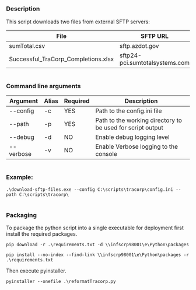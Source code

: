 #
### Description
This script downloads two files from external SFTP servers:

File | SFTP URL | Destination
--- | --- | ---
sumTotal.csv | sftp.azdot.gov | \temp
Successful_TraCorp_Completions.xlsx | sftp24-pci.sumtotalsystems.com | \temp





#
### Command line arguments
Argument | Alias | Required | Description
--- | --- | --- | ---
--config | -c | YES | Path to the config.ini file
--path | -p | YES | Path to the working directory to be used for script output
--debug | -d | NO | Enable debug logging level 
--verbose | -v | NO | Enable Verbose logging to the console


# 
### Example: 

```.\download-sftp-files.exe --config C:\scripts\tracorp\config.ini --path C:\scripts\tracorp\```


#
### Packaging
To package the python script into a single executable for deployment first install the required packages.

```pip download -r .\requirements.txt -d \\infscrp98001\e\Python\packages```

```pip install --no-index --find-link \\infscrp98001\e\Python\packages -r .\requirements.txt```

Then execute pyinstaller.

```pyinstaller --onefile .\reformatTracorp.py```
